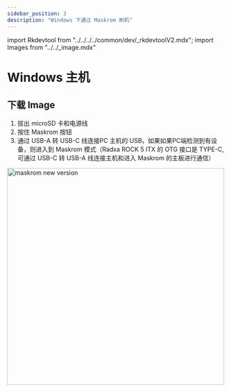 ```yaml
---
sidebar_position: 3
description: "Windows 下通过 Maskrom 刷机"
---
```


import Rkdevtool from "../../../../common/dev/\_rkdevtoolV2.mdx";
import Images from "../../_image.mdx"

# Windows 主机

## 下载 Image

<Images loader={true} system_img={true} spi_img={true} />

<Rkdevtool rkdevtool_emmc_img="/img/rkdevtool/emmc-path.webp" loader_name="rk3588_spl_loader_v1.08.111.bin" emmc={false} pcie={true} sata={false} >
<ol>
    <li>拔出 microSD 卡和电源线</li>
    <li>按住 Maskrom 按钮</li>
    <li>通过 USB-A 转 USB-C 线连接PC 主机的 USB，如果如果PC端检测到有设备，则进入到 Maskrom 模式（Radxa ROCK 5 ITX 的 OTG 接口是 TYPE-C,可通过 USB-C 转 USB-A 线连接主机和进入 Maskrom 的主板进行通信）</li>
</ol>
<img src="/img/rock5itx/rock5itx-maskrom-new.webp" alt="maskrom new version" width="500" />
</Rkdevtool>
